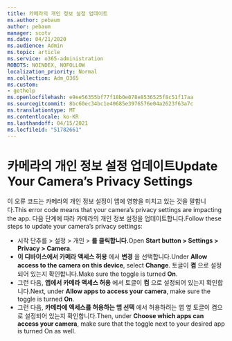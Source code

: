 ```yaml
---
title: 카메라의 개인 정보 설정 업데이트
ms.author: pebaum
author: pebaum
manager: scotv
ms.date: 04/21/2020
ms.audience: Admin
ms.topic: article
ms.service: o365-administration
ROBOTS: NOINDEX, NOFOLLOW
localization_priority: Normal
ms.collection: Adm_O365
ms.custom:
- gethelp
ms.openlocfilehash: e9ee56355bf77f18b0e078e8536525f8c51f17aa
ms.sourcegitcommit: 8bc60ec34bc1e40685e3976576e04a2623f63a7c
ms.translationtype: MT
ms.contentlocale: ko-KR
ms.lasthandoff: 04/15/2021
ms.locfileid: "51782661"
---
```

# <a name="update-your-cameras-privacy-settings"></a><span data-ttu-id="c2bf6-102">카메라의 개인 정보 설정 업데이트</span><span class="sxs-lookup"><span data-stu-id="c2bf6-102">Update Your Camera’s Privacy Settings</span></span>

<span data-ttu-id="c2bf6-103">이 오류 코드는 카메라의 개인 정보 설정이 앱에 영향을 미치고 있는 것을 말합니다.</span><span class="sxs-lookup"><span data-stu-id="c2bf6-103">This error code means that your camera’s privacy settings are impacting the app.</span></span> <span data-ttu-id="c2bf6-104">다음 단계에 따라 카메라의 개인 정보 설정을 업데이트합니다.</span><span class="sxs-lookup"><span data-stu-id="c2bf6-104">Follow these steps to update your camera’s privacy settings:</span></span>

- <span data-ttu-id="c2bf6-105">시작 단추를 > 설정 > 개인 > **를 클릭합니다.**</span><span class="sxs-lookup"><span data-stu-id="c2bf6-105">Open **Start button > Settings > Privacy > Camera**.</span></span>
- <span data-ttu-id="c2bf6-106">**이 디바이스에서 카메라 액세스 허용** 에서 **변경** 을 선택합니다.</span><span class="sxs-lookup"><span data-stu-id="c2bf6-106">Under **Allow access to the camera on this device**, select **Change**.</span></span> <span data-ttu-id="c2bf6-107">토글이 **켬** 으로 설정되어 있는지 확인합니다.</span><span class="sxs-lookup"><span data-stu-id="c2bf6-107">Make sure the toggle is turned **On**.</span></span>
- <span data-ttu-id="c2bf6-108">그런 다음, **앱에서 카메라 액세스 허용** 에서 토글이 **컴** 으로 설정되어 있는지 확인합니다.</span><span class="sxs-lookup"><span data-stu-id="c2bf6-108">Next, under **Allow apps to access your camera**, make sure the toggle is turned **On**.</span></span>
- <span data-ttu-id="c2bf6-109">그런 다음, **카메라에 액세스를 허용하는 앱 선택** 에서 허용하려는 앱 옆 토글이 켬으로 설정되어 있는지 확인합니다.</span><span class="sxs-lookup"><span data-stu-id="c2bf6-109">Then, under **Choose which apps can access your camera**, make sure that the toggle next to your desired app is turned On as well.</span></span>
